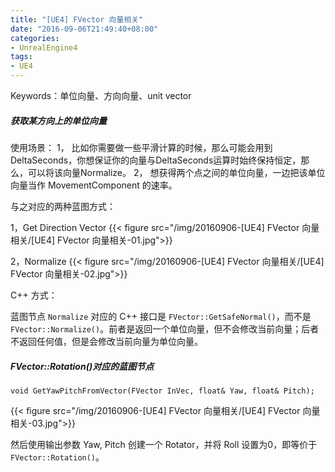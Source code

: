 ```yaml
---
title: "[UE4] FVector 向量相关"
date: "2016-09-06T21:49:40+08:00"
categories:
- UnrealEngine4
tags:
- UE4
---
```


Keywords：单位向量、方向向量、unit vector

##### 获取某方向上的单位向量

使用场景：
1，	比如你需要做一些平滑计算的时候，那么可能会用到DeltaSeconds，你想保证你的向量与DeltaSeconds运算时始终保持恒定，那么，可以将该向量Normalize。
2，	想获得两个点之间的单位向量，一边把该单位向量当作 MovementComponent 的速率。


与之对应的两种蓝图方式：

1，Get Direction Vector
{{< figure src="/img/20160906-[UE4] FVector 向量相关/[UE4] FVector 向量相关-01.jpg">}}  

2，Normalize
{{< figure src="/img/20160906-[UE4] FVector 向量相关/[UE4] FVector 向量相关-02.jpg">}}  

C++ 方式：

蓝图节点 `Normalize` 对应的 C++ 接口是 `FVector::GetSafeNormal()`，而不是`FVector::Normalize()`。前者是返回一个单位向量，但不会修改当前向量；后者不返回任何值，但是会修改当前向量为单位向量。

##### FVector::Rotation()对应的蓝图节点

    void GetYawPitchFromVector(FVector InVec, float& Yaw, float& Pitch);

{{< figure src="/img/20160906-[UE4] FVector 向量相关/[UE4] FVector 向量相关-03.jpg">}}  

然后使用输出参数 Yaw, Pitch 创建一个 Rotator，并将 Roll 设置为0，即等价于`FVector::Rotation()`。

